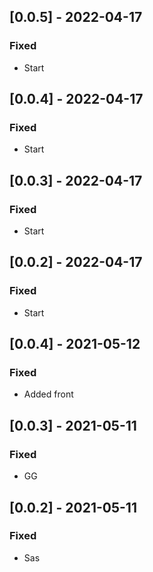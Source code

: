## [0.0.5] - 2022-04-17

### Fixed
-    Start

## [0.0.4] - 2022-04-17

### Fixed
-    Start

## [0.0.3] - 2022-04-17

### Fixed
-    Start

## [0.0.2] - 2022-04-17

### Fixed
-    Start

## [0.0.4] - 2021-05-12

### Fixed
-    Added front

## [0.0.3] - 2021-05-11

### Fixed
-    GG

## [0.0.2] - 2021-05-11

### Fixed
-    Sas

